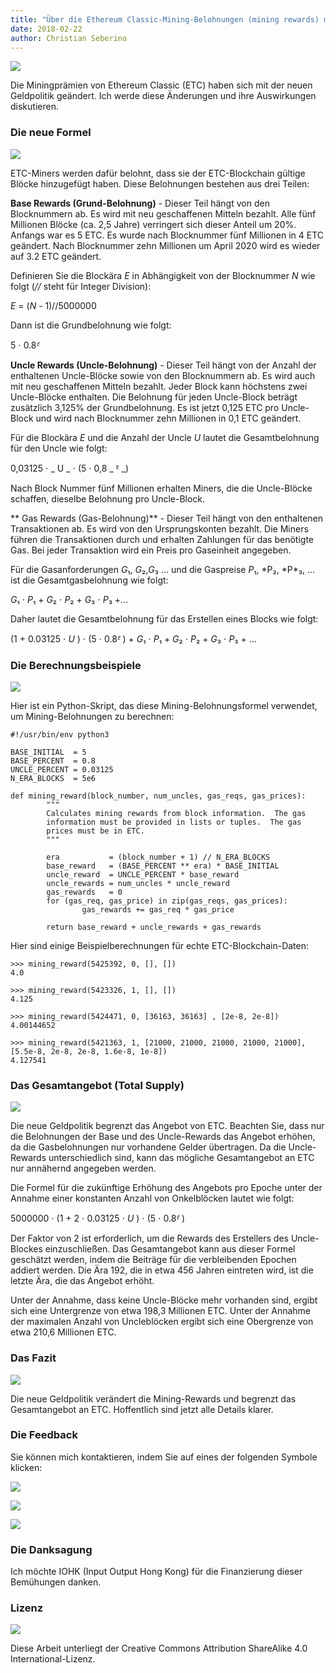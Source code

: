 ```yaml
---
title: "Über die Ethereum Classic-Mining-Belohnungen (mining rewards) mit der neuen Geldpolitik (Monetory Policy)"
date: 2018-02-22
author: Christian Seberino
---
```


![](./1vFht2pfMD7lijWCGDpNEJA.png)

Die Miningprämien von Ethereum Classic (ETC) haben sich mit der neuen Geldpolitik geändert. Ich werde diese Änderungen und ihre Auswirkungen diskutieren.

### Die neue Formel

![](./194Fy4Fxt6Vtn24QMT78WrQ.jpeg)

ETC-Miners werden dafür belohnt, dass sie der ETC-Blockchain gültige Blöcke hinzugefügt haben. Diese Belohnungen bestehen aus drei Teilen:

**Base Rewards (Grund-Belohnung)** - Dieser Teil hängt von den Blocknummern ab. Es wird mit neu geschaffenen Mitteln bezahlt. Alle fünf Millionen Blöcke (ca. 2,5 Jahre) verringert sich dieser Anteil um 20%. Anfangs war es 5 ETC. Es wurde nach Blocknummer fünf Millionen in 4 ETC geändert. Nach Blocknummer zehn Millionen um April 2020 wird es wieder auf 3.2 ETC geändert.

Definieren Sie die Blockära _E_ in Abhängigkeit von der Blocknummer _N_ wie folgt (_//_ steht für Integer Division):

_E_ = (_N_ - 1)//5000000

Dann ist die Grundbelohnung wie folgt:

5 ⋅ 0.8*ᴱ*

**Uncle Rewards (Uncle-Belohnung)** - Dieser Teil hängt von der Anzahl der enthaltenen Uncle-Blöcke sowie von den Blocknummern ab. Es wird auch mit neu geschaffenen Mitteln bezahlt. Jeder Block kann höchstens zwei Uncle-Blöcke enthalten. Die Belohnung für jeden Uncle-Block beträgt zusätzlich 3,125% der Grundbelohnung. Es ist jetzt 0,125 ETC pro Uncle-Block und wird nach Blocknummer zehn Millionen in 0,1 ETC geändert.

Für die Blockära _E_ und die Anzahl der Uncle _U_ lautet die Gesamtbelohnung für den Uncle wie folgt:

0,03125 ⋅ _ U _ ⋅ (5 ⋅ 0,8 _ ᴱ _)

Nach Block Nummer fünf Millionen erhalten Miners, die die Uncle-Blöcke schaffen, dieselbe Belohnung pro Uncle-Block.

** Gas Rewards (Gas-Belohnung)** - Dieser Teil hängt von den enthaltenen Transaktionen ab. Es wird von den Ursprungskonten bezahlt. Die Miners führen die Transaktionen durch und erhalten Zahlungen für das benötigte Gas. Bei jeder Transaktion wird ein Preis pro Gaseinheit angegeben.

Für die Gasanforderungen *G*₁, *G*₂,*G*₃ ... und die Gaspreise *P*₁, *P₂, *P\*₃, ... ist die Gesamtgasbelohnung wie folgt:

*G*₁ ⋅ *P*₁ + *G*₂ ⋅ *P*₂ + *G*₃ ⋅ *P*₃ +…

Daher lautet die Gesamtbelohnung für das Erstellen eines Blocks wie folgt:

(1 + 0.03125 ⋅ _U_ ) ⋅ (5 ⋅ 0.8*ᴱ* ) + *G*₁ ⋅ *P*₁ + *G*₂ ⋅ *P*₂ + *G*₃ ⋅
*P*₃ + …

### Die Berechnungsbeispiele

![](./1CBy2Wk7IbkpmUgDkOwAceg.jpeg)

Hier ist ein Python-Skript, das diese Mining-Belohnungsformel verwendet, um Mining-Belohnungen zu berechnen:

    #!/usr/bin/env python3

    BASE_INITIAL  = 5
    BASE_PERCENT  = 0.8
    UNCLE_PERCENT = 0.03125
    N_ERA_BLOCKS  = 5e6

    def mining_reward(block_number, num_uncles, gas_reqs, gas_prices):
            """
            Calculates mining rewards from block information.  The gas
            information must be provided in lists or tuples.  The gas
            prices must be in ETC.
            """

            era           = (block_number + 1) // N_ERA_BLOCKS
            base_reward   = (BASE_PERCENT ** era) * BASE_INITIAL
            uncle_reward  = UNCLE_PERCENT * base_reward
            uncle_rewards = num_uncles * uncle_reward
            gas_rewards   = 0
            for (gas_req, gas_price) in zip(gas_reqs, gas_prices):
                    gas_rewards += gas_req * gas_price

            return base_reward + uncle_rewards + gas_rewards

Hier sind einige Beispielberechnungen für echte ETC-Blockchain-Daten:

    >>> mining_reward(5425392, 0, [], [])
    4.0

    >>> mining_reward(5423326, 1, [], [])
    4.125

    >>> mining_reward(5424471, 0, [36163, 36163] , [2e-8, 2e-8])
    4.00144652

    >>> mining_reward(5421363, 1, [21000, 21000, 21000, 21000, 21000], [5.5e-8, 2e-8, 2e-8, 1.6e-8, 1e-8])
    4.127541

### Das Gesamtangebot (Total Supply)

![](./1CI_LeLWUYbgI4AuYp3mj6A.png)

Die neue Geldpolitik begrenzt das Angebot von ETC. Beachten Sie, dass nur die Belohnungen der Base und des Uncle-Rewards das Angebot erhöhen, da die Gasbelohnungen nur vorhandene Gelder übertragen. Da die Uncle-Rewards unterschiedlich sind, kann das mögliche Gesamtangebot an ETC nur annähernd angegeben werden.

Die Formel für die zukünftige Erhöhung des Angebots pro Epoche unter der Annahme einer konstanten Anzahl von Onkelblöcken lautet wie folgt:

5000000 ⋅ (1 + 2 ⋅ 0.03125 ⋅ _U_ ) ⋅ (5 ⋅ 0.8*ᴱ* )

Der Faktor von 2 ist erforderlich, um die Rewards des Erstellers des Uncle-Blockes einzuschließen. Das Gesamtangebot kann aus dieser Formel geschätzt werden, indem die Beiträge für die verbleibenden Epochen addiert werden. Die Ära 192, die in etwa 456 Jahren eintreten wird, ist die letzte Ära, die das Angebot erhöht.

Unter der Annahme, dass keine Uncle-Blöcke mehr vorhanden sind, ergibt sich eine Untergrenze von etwa 198,3 Millionen ETC. Unter der Annahme der maximalen Anzahl von Uncleblöcken ergibt sich eine Obergrenze von etwa 210,6 Millionen ETC.

### Das Fazit

![](./18EYoI0_aQoGf6OCPsLK_GQ.jpeg)

Die neue Geldpolitik verändert die Mining-Rewards und begrenzt das Gesamtangebot an ETC. Hoffentlich sind jetzt alle Details klarer.

### Die Feedback

Sie können mich kontaktieren, indem Sie auf eines der folgenden Symbole klicken:

![](./0*eoFC6QOWZ--bCngK.png)

![](./0*i3CwTFEKUnKYHMf0.png)

![](./0*HQj6HSHxE7pkIBjk.png)

### Die Danksagung

Ich möchte IOHK (Input Output Hong Kong) für die Finanzierung dieser Bemühungen danken.

### Lizenz

![](./0*hocpUZXBcjzNJeQ2.png)

Diese Arbeit unterliegt der Creative Commons Attribution ShareAlike 4.0 International-Lizenz.
